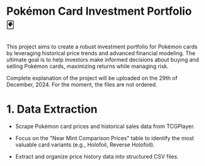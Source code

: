 # Pokémon Card Investment Portfolio 🃏

This project aims to create a robust investment portfolio for Pokémon cards by leveraging historical price trends and advanced financial modeling. The ultimate goal is to help investors make informed decisions about buying and selling Pokémon cards, maximizing returns while managing risk.

Complete explanation of the project will be uploaded on the 29th of December, 2024. For the moment, the files are not ordered.



# 1. Data Extraction

- Scrape Pokémon card prices and historical sales data from TCGPlayer.

- Focus on the "Near Mint Comparison Prices" table to identify the most valuable card variants (e.g., Holofoil, Reverse Holofoil).
- Extract and organize price history data into structured CSV files.
